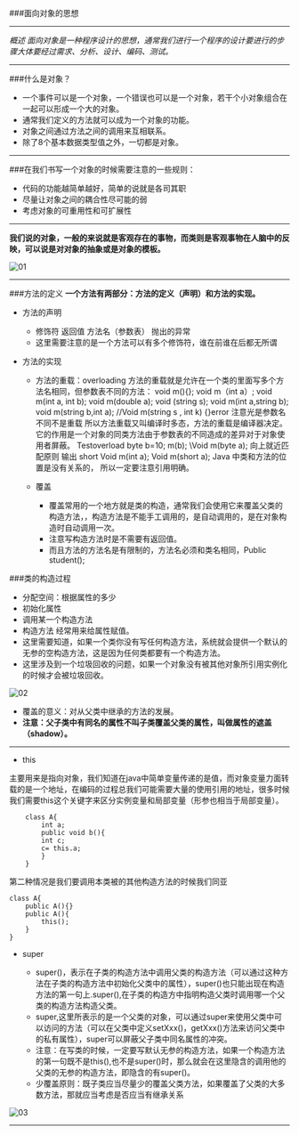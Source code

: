 ###面向对象的思想

***

_概述_
*面向对象是一种程序设计的思想，通常我们进行一个程序的设计要进行的步骤大体要经过需求、分析、设计、编码、测试。*

---
###什么是对象？
+ 一个事件可以是一个对象，一个错误也可以是一个对象，若干个小对象组合在一起可以形成一个大的对象。
+ 通常我们定义的方法就可以成为一个对象的功能。
+ 对象之间通过方法之间的调用来互相联系。
+ 除了8个基本数据类型值之外，一切都是对象。

---
###在我们书写一个对象的时候需要注意的一些规则：
+ 代码的功能越简单越好，简单的说就是各司其职
+ 尽量让对象之间的耦合性尽可能的弱
+ 考虑对象的可重用性和可扩展性
---
**我们说的对象，一般的来说就是客观存在的事物，而类则是客观事物在人脑中的反映，可以说是对对象的抽象或是对象的模板。**

![01](01)

***
###方法的定义
**一个方法有两部分：方法的定义（声明）和方法的实现。**

+ 方法的声明
	+ 修饰符 返回值 方法名（参数表） 抛出的异常
	+ 这里需要注意的是一个方法可以有多个修饰符，谁在前谁在后都无所谓

+ 方法的实现
	+ 方法的重载：overloading
		方法的重载就是允许在一个类的里面写多个方法名相同，但参数表不同的方法：
        void m(){};
        void m（int  a）;
        void m(int a, int b);
        void m(double a);
        void (string s);
        void m(int a,string b);
        void m(string b,int a);
        //Void m(string s , int k)   {}error  注意光是参数名不同不是重载
        所以方法重载又叫编译时多态，方法的重载是编译器决定。它的作用是一个对象的同类方法由于参数表的不同造成的差异对于对象使用者屏蔽。
        Testoverload
        byte b=10;
        m(b);
        \\Void m(byte a);    向上就近匹配原则  输出 short
        Void m(int a);
        Void m(short a);
        Java 中类和方法的位置是没有关系的，  所以一定要注意引用明确。

	+ 覆盖
		+ 覆盖常用的一个地方就是类的构造，通常我们会使用它来覆盖父类的构造方法，，构造方法是不能手工调用的，是自动调用的，是在对象构造时自动调用一次。
		+ 注意写构造方法时是不需要有返回值。
		+ 而且方法的方法名是有限制的，方法名必须和类名相同，Public student();

###类的构造过程
+ 分配空间：根据属性的多少
+ 初始化属性
+ 调用某一个构造方法
+ 构造方法  经常用来给属性赋值。
+ 这里需要知道，如果一个类你没有写任何构造方法，系统就会提供一个默认的无参的空构造方法，这是因为任何类都要有一个构造方法。
+ 这里涉及到一个垃圾回收的问题，如果一个对象没有被其他对象所引用实例化的时候才会被垃圾回收。

![02](02)

+ 覆盖的意义：对从父类中继承的方法的发展。
+ **注意：父子类中有同名的属性不叫子类覆盖父类的属性，叫做属性的遮盖（shadow）。**

***

+ this

主要用来是指向对象，我们知道在java中简单变量传递的是值，而对象变量力面转载的是一个地址，在编码的过程总我们可能需要大量的使用引用的地址，很多时候我们需要this这个关键字来区分实例变量和局部变量（形参也相当于局部变量）。

    	class A{
        	int a;
    		public void b(){
    		int c;
    		c= this.a;
   			}
    	}


第二种情况是我们要调用本类被的其他构造方法的时候我们同亚

	class A{
    	public A(){}
        public A(){
        	this();
        }
    }

+ super

	- super()，表示在子类的构造方法中调用父类的构造方法（可以通过这种方法在子类的构造方法中初始化父类中的属性），super()也只能出现在构造方法的第一句上.super(),在子类的构造方中指明构造父类时调用哪一个父类的构造方法构造父类。
	- super,这里所表示的是一个父类的对象，可以通过super来使用父类中可以访问的方法（可以在父类中定义setXxx()，getXxx()方法来访问父类中的私有属性），super可以屏蔽父子类中同名属性的冲突。
	- 注意：在写类的时候，一定要写默认无参的构造方法，如果一个构造方法的第一句既不是this(),也不是super()时，那么就会在这里隐含的调用他的父类的无参的构造方法，即隐含的有super()。
	- 少覆盖原则：既子类应当尽量少的覆盖父类方法，如果覆盖了父类的大多数方法，那就应当考虑是否应当有继承关系

![03](03)

***

[01]:/corejava/chapter3/01.jpg
[02]:/corejava/chapter3/02.jpg
[03]:/corejava/chapter3/03.jpg



